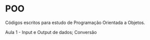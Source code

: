 # POO
Códigos escritos para estudo de Programação Orientada a Objetos. 

Aula 1 - Input e Output de dados; Conversão 
